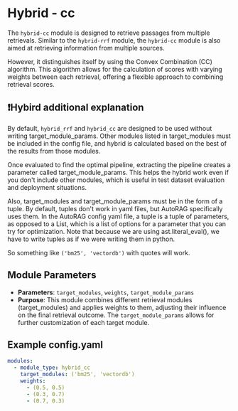 # Hybrid - cc

The `hybrid-cc` module is designed to retrieve passages from multiple retrievals. Similar to the `hybrid-rrf` module, the `hybrid-cc` module is also aimed at retrieving information from multiple sources.

However, it distinguishes itself by using the Convex Combination (CC) algorithm. 
This algorithm allows for the calculation of scores with varying weights between each retrieval, offering a flexible approach to combining retrieval scores.

## ❗️Hybird additional explanation
By default, `hybrid_rrf` and `hybrid_cc` are designed to be used without writing target_module_params. Other modules listed in target_modules must be included in the config file, and hybrid is calculated based on the best of the results from those modules.

Once evaluated to find the optimal pipeline, extracting the pipeline creates a parameter called target_module_params. This helps the hybrid work even if you don't include other modules, which is useful in test dataset evaluation and deployment situations.

Also, target_modules and target_module_params must be in the form of a tuple. By default, tuples don't work in yaml files, but AutoRAG specifically uses them. In the AutoRAG config yaml file, a tuple is a tuple of parameters, as opposed to a List, which is a list of options for a parameter that you can try for optimization. Note that because we are using ast.literal_eval(), we have to write tuples as if we were writing them in python.

So something like `('bm25', 'vectordb')` with quotes will work.

## **Module Parameters**
- **Parameters**: `target_modules`, `weights`, `target_module_params`
- **Purpose**: This module combines different retrieval modules (target_modules) and applies weights to them, adjusting their influence on the final retrieval outcome. The `target_module_params` allows for further customization of each target module.


## **Example config.yaml**
```yaml
modules:
  - module_type: hybrid_cc
    target_modules: ('bm25', 'vectordb')
    weights:
      - (0.5, 0.5)
      - (0.3, 0.7)
      - (0.7, 0.3)
```
